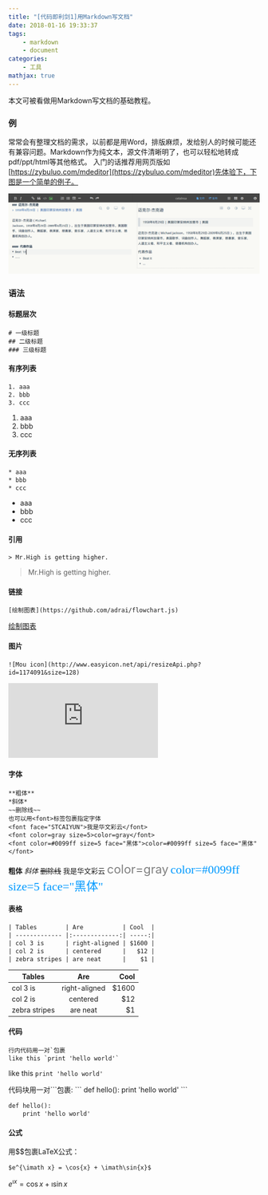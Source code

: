 ```yaml
---
title: "[代码即利剑1]用Markdown写文档"
date: 2018-01-16 19:33:37
tags:
    - markdown
    - document
categories:
    - 工具
mathjax: true
---
```


本文可被看做用Markdown写文档的基础教程。

<!-- more -->

### 例
常常会有整理文档的需求，以前都是用Word，排版麻烦，发给别人的时候可能还有兼容问题。Markdown作为纯文本，源文件清晰明了，也可以轻松地转成pdf/ppt/html等其他格式。
入门的话推荐用网页版如[https://zybuluo.com/mdeditor](https://zybuluo.com/mdeditor)先体验下，下图是一个简单的例子。

![Markdown简单例子](/asserts/images/markdown_mj.png)

### 语法

#### 标题层次

```
# 一级标题
## 二级标题
### 三级标题
```

#### 有序列表

```
1. aaa
2. bbb
3. ccc
```

1. aaa
2. bbb
3. ccc

#### 无序列表

```
* aaa
* bbb
* ccc
```

* aaa
* bbb
* ccc

#### 引用

```
> Mr.High is getting higher.
```

> Mr.High is getting higher.


#### 链接

```
[绘制图表](https://github.com/adrai/flowchart.js)
```

[绘制图表](https://github.com/adrai/flowchart.js)

#### 图片

```
![Mou icon](http://www.easyicon.net/api/resizeApi.php?id=1174091&size=128)
```

![Mou icon](http://www.easyicon.net/api/resizeApi.php?id=1174091&size=128)

#### 字体

```
**粗体**
*斜体*
~~删除线~~
也可以用<font>标签包裹指定字体
<font face="STCAIYUN">我是华文彩云</font>
<font color=gray size=5>color=gray</font>
<font color=#0099ff size=5 face="黑体">color=#0099ff size=5 face="黑体"</font>
```

**粗体**
*斜体*
~~删除线~~
<font face="STCAIYUN">我是华文彩云</font>
<font color=gray size=5>color=gray</font>
<font color=#0099ff size=5 face="黑体">color=#0099ff size=5 face="黑体"</font>

#### 表格

```
| Tables        | Are           | Cool  |
| ------------- |:-------------:| -----:|
| col 3 is      | right-aligned | $1600 |
| col 2 is      | centered      |   $12 |
| zebra stripes | are neat      |    $1 |
```

| Tables        | Are           | Cool  |
| ------------- |:-------------:| -----:|
| col 3 is      | right-aligned | $1600 |
| col 2 is      | centered      |   $12 |
| zebra stripes | are neat      |    $1 |

#### 代码

```
行内代码用一对`包裹
like this `print 'hello world'`
```

like this `print 'hello world'`

代码块用一对\`\`\`包裹:
\`\`\`
def hello():
    print 'hello world'
\`\`\`

```
def hello():
    print 'hello world'
```


#### 公式
用$$包裹LaTeX公式：

```
$e^{\imath x} = \cos{x} + \imath\sin{x}$
```

$e^{\imath x} = \cos{x} + \imath\sin{x}$
